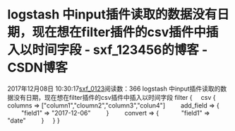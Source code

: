 # logstash 中input插件读取的数据没有日期，现在想在filter插件的csv插件中插入以时间字段 - sxf_123456的博客 - CSDN博客
2017年12月08日 10:30:17[sxf_0123](https://me.csdn.net/sxf_123456)阅读数：366
logstash 中input插件读取的数据没有日期，现在想在filter插件的csv插件中插入以时间字段
filter {
    csv {
        columns => ["column1","cloumn2","column3","colun4"]
        add_field => { 
            "field1" => "2017-12-06"
        }
        convert => {
            "field1" => "date"
        }
    }
}
            
